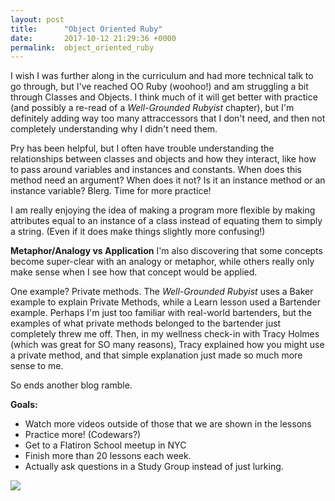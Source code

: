 ```yaml
---
layout: post
title:      "Object Oriented Ruby"
date:       2017-10-12 21:29:36 +0000
permalink:  object_oriented_ruby
---
```


I wish I was further along in the curriculum and had more technical talk to go through, but I've reached OO Ruby (woohoo!) and am struggling a bit through Classes and Objects. I think much of it will get better with practice (and possibly a re-read of a *Well-Grounded Rubyist* chapter), but I'm definitely adding way too many attraccessors that I don't need, and then not completely understanding why I didn't need them.

Pry has been helpful, but I often have trouble understanding the relationships between classes and objects and how they interact, like how to pass around variables and instances and constants. When does this method need an argument? When does it not? Is it an instance method or an instance variable? Blerg. Time for more practice!

I am really enjoying the idea of making a program more flexible by making attributes equal to an instance of a class instead of equating them to simply a string. (Even if it does make things slightly more confusing!)


**Metaphor/Analogy vs Application**
I'm also discovering that some concepts become super-clear with an analogy or metaphor, while others really only make sense when I see how that concept would be applied.

One example? Private methods. The *Well-Grounded Rubyist* uses a Baker example to explain Private Methods, while a Learn lesson used a Bartender example. Perhaps I'm just too familiar with real-world bartenders, but the examples of what private methods belonged to the bartender just completely threw me off. Then, in my wellness check-in with Tracy Holmes (which was great for SO many reasons), Tracy explained how you might use a private method, and that simple explanation just made so much more sense to me.

So ends another blog ramble. 

**Goals:**
<ul>
<li> Watch more videos outside of those that we are shown in the lessons</li>
<li> Practice more! (Codewars?)</li>
<li> Get to a Flatiron School meetup in NYC </li>
<li> Finish more than 20 lessons each week.</li>
<li> Actually ask questions in a Study Group instead of just lurking. </li>
</ul>

![](https://media.giphy.com/media/JNKy9CJSsCmiY/giphy.gif)
